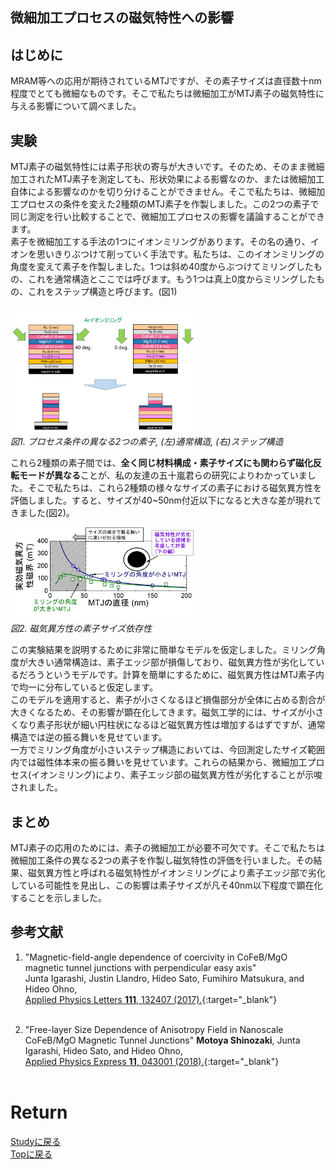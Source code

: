 ## 微細加工プロセスの磁気特性への影響
## はじめに
MRAM等への応用が期待されているMTJですが、その素子サイズは直径数十nm程度でとても微細なものです。そこで私たちは微細加工がMTJ素子の磁気特性に与える影響について調べました。<br>

## 実験
MTJ素子の磁気特性には素子形状の寄与が大きいです。そのため、そのまま微細加工されたMTJ素子を測定しても、形状効果による影響なのか、または微細加工自体による影響なのかを切り分けることができません。そこで私たちは、微細加工プロセスの条件を変えた2種類のMTJ素子を作製しました。この2つの素子で同じ測定を行い比較することで、微細加工プロセスの影響を議論することができます。<br>
素子を微細加工する手法の1つにイオンミリングがあります。その名の通り、イオンを思いきりぶつけて削っていく手法です。私たちは、このイオンミリングの角度を変えて素子を作製しました。1つは斜め40度からぶつけてミリングしたもの、これを通常構造とここでは呼びます。もう1つは真上0度からミリングしたもの、これをステップ構造と呼びます。(図1)<br>
<p>
<img src="./standard_and_step.jpg" width="300px" title="device"><br>
<em>図1. プロセス条件の異なる2つの素子, (左)通常構造, (右)ステップ構造</em>
</p>

これら2種類の素子間では、**全く同じ材料構成・素子サイズにも関わらず磁化反転モードが異なる**ことが、私の友達の五十嵐君らの研究によりわかっていました。そこで私たちは、これら2種類の様々なサイズの素子における磁気異方性を評価しました。すると、サイズが40~50nm付近以下になると大きな差が現れてきました(図2)。<br>
<p>
<img src="./size_dep.jpg" width="300px" title="size_dep"><br>
<em>図2. 磁気異方性の素子サイズ依存性</em>
</p>
この実験結果を説明するために非常に簡単なモデルを仮定しました。ミリング角度が大きい通常構造は、素子エッジ部が損傷しており、磁気異方性が劣化しているだろうというモデルです。計算を簡単にするために、磁気異方性はMTJ素子内で均一に分布していると仮定します。<br>
このモデルを適用すると、素子が小さくなるほど損傷部分が全体に占める割合が大きくなるため、その影響が顕在化してきます。磁気工学的には、サイズが小さくなり素子形状が細い円柱状になるほど磁気異方性は増加するはずですが、通常構造では逆の振る舞いを見せています。<br>
一方でミリング角度が小さいステップ構造においては、今回測定したサイズ範囲内では磁性体本来の振る舞いを見せています。これらの結果から、微細加工プロセス(イオンミリング)により、素子エッジ部の磁気異方性が劣化することが示唆されました。<br>

## まとめ
MTJ素子の応用のためには、素子の微細加工が必要不可欠です。そこで私たちは微細加工条件の異なる2つの素子を作製し磁気特性の評価を行いました。その結果、磁気異方性と呼ばれる磁気特性がイオンミリングにより素子エッジ部で劣化している可能性を見出し、この影響は素子サイズが凡そ40nm以下程度で顕在化することを示しました。

## 参考文献
1. "Magnetic-field-angle dependence of coercivity in CoFeB/MgO magnetic tunnel junctions with perpendicular easy axis"<br>
Junta Igarashi, Justin Llandro, Hideo Sato, Fumihiro Matsukura, and Hideo Ohno,<br>
[Applied Physics Letters **111**, 132407 (2017).](https://aip.scitation.org/doi/10.1063/1.5004968){:target="_blank"}<br><br>

1. "Free-layer Size Dependence of Anisotropy Field in Nanoscale CoFeB/MgO Magnetic Tunnel Junctions"
**Motoya Shinozaki**, Junta Igarashi, Hideo Sato, and Hideo Ohno,<br>
[ Applied Physics Express **11**, 043001 (2018).](https://iopscience.iop.org/article/10.7567/APEX.11.043001){:target="_blank"}<br><br>

# Return
[Studyに戻る](../study.md)<br>
[Topに戻る](https://motoyashinozaki.github.io/minidora/)